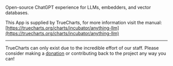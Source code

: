 Open-source ChatGPT experience for LLMs, embedders, and vector databases.

This App is supplied by TrueCharts, for more information visit the manual: [https://truecharts.org/charts/incubator/anything-llm](https://truecharts.org/charts/incubator/anything-llm)

---

TrueCharts can only exist due to the incredible effort of our staff.
Please consider making a [donation](https://truecharts.org/sponsor) or contributing back to the project any way you can!
